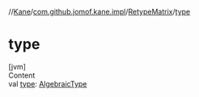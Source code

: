 //[Kane](../../index.md)/[com.github.jomof.kane.impl](../index.md)/[RetypeMatrix](index.md)/[type](type.md)



# type  
[jvm]  
Content  
val [type](type.md): [AlgebraicType](../../com.github.jomof.kane.impl.types/-algebraic-type/index.md)  



